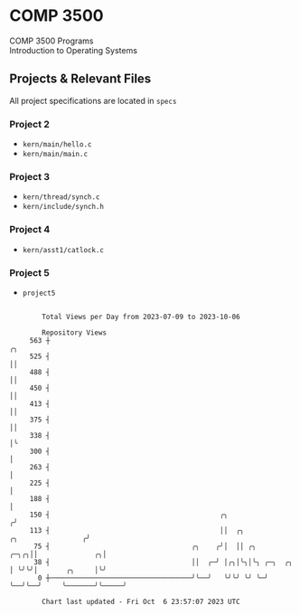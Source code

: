 # COMP 3500
COMP 3500 Programs  
Introduction to Operating Systems  
## Projects & Relevant Files
All project specifications are located in `specs`
### Project 2
- `kern/main/hello.c`
- `kern/main/main.c`
### Project 3
- `kern/thread/synch.c`
- `kern/include/synch.h`
### Project 4
- `kern/asst1/catlock.c`
### Project 5
- `project5`

```

        Total Views per Day from 2023-07-09 to 2023-10-06

        Repository Views
     563 ┼                                                                                       ╭╮
     525 ┤                                                                                       ││
     488 ┤                                                                                       ││
     450 ┤                                                                                       ││
     413 ┤                                                                                       ││
     375 ┤                                                                                       ││
     338 ┤                                                                                       │╰
     300 ┤                                                                                       │
     263 ┤                                                                                       │
     225 ┤                                                                                       │
     188 ┤                                                                                       │
     150 ┤                                          ╭╮                                          ╭╯
     113 ┤                                          ││  ╭╮                   ╭╮                ╭╯
      75 ┤                                   ╭╮    ╭╯│  ││ ╭╮           ╭─╮╭╮││              ╭╮│
      38 ┤                                   ││  ╭─╯ │╭╮│╰╮│╰╮ ╭─╮  ╭╮  │ ╰╯╰╯│       ╭╮     │╰╯
       0 ┼───────────────────────────────────╯╰──╯   ╰╯╰╯ ╰╯ ╰─╯ ╰──╯╰──╯     ╰───────╯╰─────╯

        Chart last updated - Fri Oct  6 23:57:07 2023 UTC
        
```
